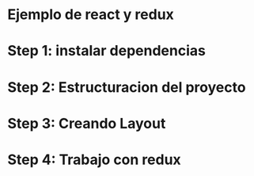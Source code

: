 # Ejemplo de react y redux

# Step 1: instalar dependencias
# Step 2: Estructuracion del proyecto
# Step 3: Creando Layout
# Step 4: Trabajo con redux
